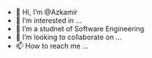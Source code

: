 - 👋 Hi, I’m @Azkamir
- 👀 I’m interested in ...
- 🌱 I’m a studnet of Software Engineering
- 💞️ I’m looking to collaborate on ...
- 📫 How to reach me ...

<!---
Azkamir/Azkamir is a ✨ special ✨ repository because its `README.md` (this file) appears on your GitHub profile.
You can click the Preview link to take a look at your changes.
--->
